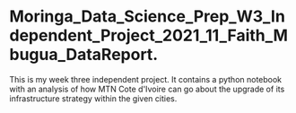 # Moringa_Data_Science_Prep_W3_Independent_Project_2021_11_Faith_Mbugua_DataReport.

This is my week three independent project. It contains a python notebook with an analysis of how MTN Cote d'Ivoire can go about the upgrade of its infrastructure strategy within the given cities.
